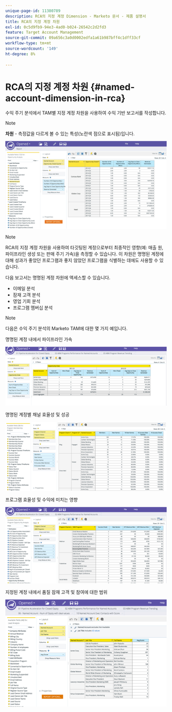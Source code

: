```yaml
---
unique-page-id: 11380789
description: RCA의 지정 계정 Dimension - Marketo 문서 - 제품 설명서
title: RCA의 지정 계정 차원
exl-id: 0c5d9fb9-94e3-4ad0-b024-26542c2d2fd3
feature: Target Account Management
source-git-commit: 09a656c3a0d0002edfa1a61b987bff4c1dff33cf
workflow-type: tm+mt
source-wordcount: '149'
ht-degree: 8%

---
```


# RCA의 지정 계정 차원 {#named-account-dimension-in-rca}

수익 주기 분석에서 TAM별 지정 계정 차원을 사용하여 수익 기반 보고서를 작성합니다.

>[!NOTE]
>
>**차원** - 측정값을 다르게 볼 수 있는 특성(노란색 점으로 표시됨)입니다.

![](assets/one-2.png)

>[!NOTE]
>
>RCA의 지정 계정 차원을 사용하여 타깃팅된 계정으로부터 최종적인 영향(예: 매출 원, 파이프라인 생성 또는 판매 주기 가속)을 측정할 수 있습니다. 이 차원은 명명된 계정에 대해 성과가 좋았던 프로그램과 좋지 않았던 프로그램을 식별하는 데에도 사용할 수 있습니다.

다음 보고서는 명명된 계정 차원에 액세스할 수 있습니다.

* 이메일 분석
* 잠재 고객 분석
* 영업 기회 분석
* 프로그램 멤버십 분석

>[!NOTE]
>
>다음은 수익 주기 분석의 Marketo TAM에 대한 몇 가지 예입니다.

명명된 계정 내에서 파이프라인 가속

![](assets/two-1.png)

명명된 계정별 채널 효율성 및 성공

![](assets/three-2.png)

프로그램 효율성 및 수익에 미치는 영향

![](assets/four-3.png)

지정된 계정 내에서 품질 잠재 고객 및 참여에 대한 범위

![](assets/five-2.png)
